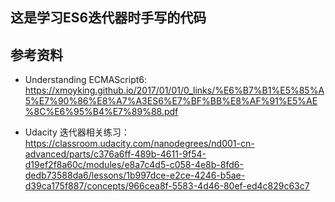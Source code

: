 ## 这是学习ES6迭代器时手写的代码

## 参考资料

- Understanding ECMAScript6: https://xmoyking.github.io/2017/01/01/0_links/%E6%B7%B1%E5%85%A5%E7%90%86%E8%A7%A3ES6%E7%BF%BB%E8%AF%91%E5%AE%8C%E6%95%B4%E7%89%88.pdf

- Udacity 迭代器相关练习： https://classroom.udacity.com/nanodegrees/nd001-cn-advanced/parts/c376a6ff-489b-4611-9f54-d19ef2f8a60c/modules/e8a7c4d5-c058-4e8b-8fd6-dedb73588da6/lessons/1b997dce-e2ce-4246-b5ae-d39ca175f887/concepts/966cea8f-5583-4d46-80ef-ed4c829c63c7
